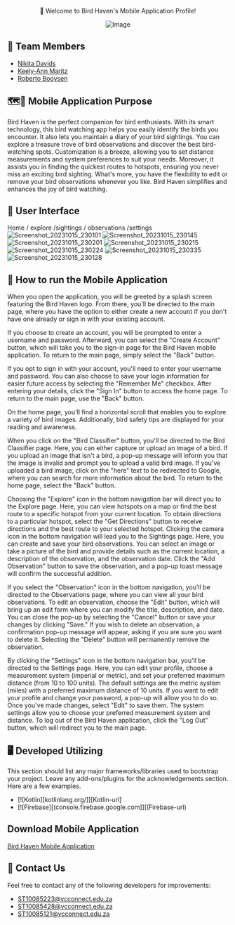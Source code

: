 <p align="center">👋 Welcome to Bird Haven's Mobile Application Profile!</p>

<p align="center"><img src="https://github.com/Keely-Ann/ReadMeBirdHavenTest/assets/101563674/ef040045-ceb6-42fe-b954-819278c7cdfd" alt="Image"></p>

## 👥 Team Members 
* [Nikita Davids](https://github.com/Nikita-Davids/)
* [Keely-Ann Maritz](https://github.com/Keely-Ann/)
* [Roberto Booysen](https://github.com/RobertoBooysen/)

## 🗺️📍 Mobile Application Purpose
Bird Haven is the perfect companion for bird enthusiasts. With its smart technology, this bird watching app helps you easily identify the birds you encounter. It also lets you maintain a diary of your bird sightings. You can explore a treasure trove of bird observations and discover the best bird-watching spots. Customization is a breeze, allowing you to set distance measurements and system preferences to suit your needs. Moreover, it assists you in finding the quickest routes to hotspots, ensuring you never miss an exciting bird sighting. What's more, you have the flexibility to edit or remove your bird observations whenever you like. Bird Haven simplifies and enhances the joy of bird watching.

## 📱 User Interface
Home / explore /sightings / observations /settings 
![Screenshot_20231015_230101](https://github.com/Keely-Ann/ReadMeBirdHavenTest/assets/101563674/28077d4b-5e9c-4afd-aeaf-a027d4b1d8ea)
![Screenshot_20231015_230145](https://github.com/Keely-Ann/ReadMeBirdHavenTest/assets/101563674/77eeb243-25fc-41ff-b260-24f78c110b98)
![Screenshot_20231015_230201](https://github.com/Keely-Ann/ReadMeBirdHavenTest/assets/101563674/af341186-f5d5-44f4-be94-80a55790eaa5)
![Screenshot_20231015_230215](https://github.com/Keely-Ann/ReadMeBirdHavenTest/assets/101563674/b36887c4-8d08-44fd-aed3-f7521f332ad5)
![Screenshot_20231015_230224](https://github.com/Keely-Ann/ReadMeBirdHavenTest/assets/101563674/084c20f7-2843-46ab-8a9a-12b635b5eaa4)
![Screenshot_20231015_230335](https://github.com/Keely-Ann/ReadMeBirdHavenTest/assets/101563674/612cd252-c44f-4880-885f-99cde3ad1a0c)
![Screenshot_20231015_230128](https://github.com/Keely-Ann/ReadMeBirdHavenTest/assets/101563674/53c6ad54-542f-4bcf-9107-ff97c186a429)


## 📖 How to run the Mobile Application
When you open the application, you will be greeted by a splash screen featuring the Bird Haven logo. From there, you'll be directed to the main page, where you have the option to either create a new account if you don't have one already or sign in with your existing account.

If you choose to create an account, you will be prompted to enter a username and password. Afterward, you can select the "Create Account" button, which will take you to the sign-in page for the Bird Haven mobile application. To return to the main page, simply select the "Back" button.

If you opt to sign in with your account, you'll need to enter your username and password. You can also choose to save your login information for easier future access by selecting the "Remember Me" checkbox. After entering your details, click the "Sign In" button to access the home page. To return to the main page, use the "Back" button.

On the home page, you'll find a horizontal scroll that enables you to explore a variety of bird images. Additionally, bird safety tips are displayed for your reading and awareness.

When you click on the "Bird Classifier" button, you'll be directed to the Bird Classifier page. Here, you can either capture or upload an image of a bird. If you upload an image that isn't a bird, a pop-up message will inform you that the image is invalid and prompt you to upload a valid bird image. If you've uploaded a bird image, click on the "here" text to be redirected to Google, where you can search for more information about the bird. To return to the home page, select the "Back" button.

Choosing the "Explore" icon in the bottom navigation bar will direct you to the Explore page. Here, you can view hotspots on a map or find the best route to a specific hotspot from your current location. To obtain directions to a particular hotspot, select the "Get Directions" button to receive directions and the best route to your selected hotspot.
Clicking the camera icon in the bottom navigation will lead you to the Sightings page. Here, you can create and save your bird observations. You can select an image or take a picture of the bird and provide details such as the current location, a description of the observation, and the observation date. Click the "Add Observation" button to save the observation, and a pop-up toast message will confirm the successful addition.

If you select the "Observation" icon in the bottom navigation, you'll be directed to the Observations page, where you can view all your bird observations. To edit an observation, choose the "Edit" button, which will bring up an edit form where you can modify the title, description, and date. You can close the pop-up by selecting the "Cancel" button or save your changes by clicking "Save." If you wish to delete an observation, a confirmation pop-up message will appear, asking if you are sure you want to delete it. Selecting the "Delete" button will permanently remove the observation.

By clicking the "Settings" icon in the bottom navigation bar, you'll be directed to the Settings page. Here, you can edit your profile, choose a measurement system (imperial or metric), and set your preferred maximum distance (from 10 to 100 units). The default settings are the metric system (miles) with a preferred maximum distance of 10 units. If you want to edit your profile and change your password, a pop-up will allow you to do so. Once you've made changes, select "Edit" to save them. The system settings allow you to choose your preferred measurement system and distance. To log out of the Bird Haven application, click the "Log Out" button, which will redirect you to the main page.


## 🖥️ Developed Utilizing
This section should list any major frameworks/libraries used to bootstrap your project. Leave any add-ons/plugins for the acknowledgements section. Here are a few examples.
* [![Kotlin][kotlinlang.org/]][Kotlin-url]
* [![Firebase][(console.firebase.google.com]][(Firebase-url)

## Download Mobile Application 
[Bird Haven Mobile Application]()

## 📧 Contact Us
Feel free to contact any of the following developers for improvements:
* [ST10085223@vcconnect.edu.za](mailto:ST10085223@vcconnect.edu.za)
* [ST10085428@vcconnect.edu.za](mailto:ST10085428@vcconnect.edu.za)
* [ST10085121@vcconnect.edu.za](mailto:ST10085121@vcconnect.edu.za)
